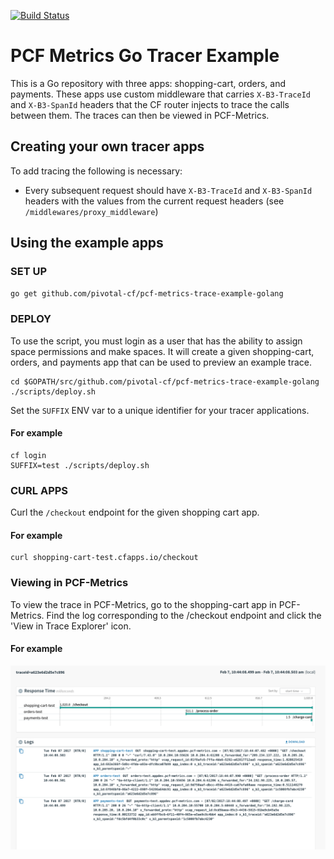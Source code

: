 [![Build Status](https://travis-ci.org/pivotal-cf/pcf-metrics-trace-example-golang.svg?branch=master)](https://travis-ci.org/pivotal-cf/pcf-metrics-trace-example-golang)

# PCF Metrics Go Tracer Example

This is a Go repository with three apps: shopping-cart, orders, and payments.
These apps use custom middleware that carries `X-B3-TraceId` and `X-B3-SpanId` headers that the CF router injects to trace the calls between them. The traces can then be viewed in PCF-Metrics.

## Creating your own tracer apps

To add tracing the following is necessary:

- Every subsequent request should have `X-B3-TraceId` and `X-B3-SpanId` headers with the values from the current request headers (see `/middlewares/proxy_middleware`)

## Using the example apps

### SET UP
`go get github.com/pivotal-cf/pcf-metrics-trace-example-golang`

### DEPLOY
To use the script, you must login as a user that has the ability to assign space permissions and make spaces.
It will create a given shopping-cart, orders, and payments app that can be used to preview an example trace.

```
cd $GOPATH/src/github.com/pivotal-cf/pcf-metrics-trace-example-golang
./scripts/deploy.sh
```

Set the `SUFFIX` ENV var to a unique identifier for your tracer applications.

#### For example
```
cf login
SUFFIX=test ./scripts/deploy.sh
```

### CURL APPS
Curl the `/checkout` endpoint for the given shopping cart app.

#### For example
```
curl shopping-cart-test.cfapps.io/checkout
```

### Viewing in PCF-Metrics

To view the trace in PCF-Metrics, go to the shopping-cart app in PCF-Metrics.
Find the log corresponding to the /checkout endpoint and click the 'View in Trace Explorer' icon.

#### For example
![metrics-trace-example](metrics-trace-example.png)
